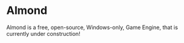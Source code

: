 # Almond
Almond is a free, open-source, Windows-only, Game Engine, that is currently under construction!
